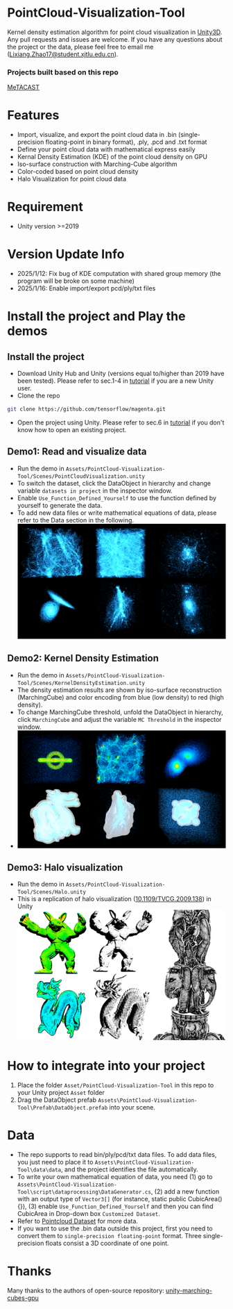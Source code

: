 PointCloud-Visualization-Tool
======


Kernel density estimation algorithm for point cloud visualization in [Unity3D](https://unity3d.com/get-unity/download "Unity download").\
Any pull requests and issues are welcome. If you have any questions about the project or the data, please feel free to email me (Lixiang.Zhao17@student.xjtlu.edu.cn).

### Projects built based on this repo
[MeTACAST](https://github.com/LixiangZhao98/MeTACAST "MeTACAST")

# Features
- Import, visualize, and export the point cloud data in .bin (single-precision floating-point in binary format), .ply, .pcd and .txt format
- Define your point cloud data with mathematical express easily
- Kernal Density Estimation (KDE) of the point cloud density on GPU
- Iso-surface construction with Marching-Cube algorithm
- Color-coded based on point cloud density
- Halo Visualization for point cloud data

# Requirement
- Unity version >=2019

# Version Update Info
- 2025/1/12: Fix bug of KDE computation with shared group memory (the program will be broke on some machine)
- 2025/1/16: Enable import/export pcd/ply/txt files


# Install the project and Play the demos

## Install the project
- Download Unity Hub and Unity (versions equal to/higher than 2019 have been tested). Please refer to sec.1-4 in [tutorial](https://github.com/LixiangZhao98/asset/blob/master/Tutorial/Unity_Setup_General.pdf) if you are a new Unity user.
- Clone the repo
```bash
git clone https://github.com/tensorflow/magenta.git
```
  
- Open the project using Unity. Please refer to sec.6 in [tutorial](https://github.com/LixiangZhao98/asset/blob/master/Tutorial/Unity_Setup_General.pdf) if you don't know how to open an existing project.


## Demo1: Read and visualize data
- Run the demo in `Assets/PointCloud-Visualization-Tool/Scenes/PointCloudVisualization.unity`
- To switch the dataset, click the DataObject in hierarchy and change variable `datasets in project` in the inspector window. 
- Enable `Use_Function_Defined_Yourself` to use the function defined by yourself to generate the data.
- To add new data files or write mathematical equations of data, please refer to the Data section in the following.
![Image](https://github.com/LixiangZhao98/asset/blob/master/Project/PointCloud-Visualization-Tool/pic/PointClouds.png "Image")

## Demo2: Kernel Density Estimation
- Run the demo in `Assets/PointCloud-Visualization-Tool/Scenes/KernelDensityEstimation.unity`
- The density estimation results are shown by iso-surface reconstruction (MarchingCube) and color encoding from blue (low density) to red (high density).
- To change MarchingCube threshold, unfold the DataObject in hierarchy, click `MarchingCube` and adjust the variable `MC Threshold` in the inspector window.
- ![Image](https://github.com/LixiangZhao98/asset/blob/master/Project/PointCloud-Visualization-Tool/pic/KDE.png "Image")

## Demo3: Halo visualization
- Run the demo in `Assets/PointCloud-Visualization-Tool/Scenes/Halo.unity`
- This is a replication of halo visualization ([10.1109/TVCG.2009.138](https://ieeexplore.ieee.org/document/5290742 "Depth-Dependent Halos")) in Unity 
![Image](https://github.com/LixiangZhao98/asset/blob/master/Project/PointCloud-Visualization-Tool/pic/ColorHalo.png "Image")

# How to integrate into your project
1. Place the folder `Asset/PointCloud-Visualization-Tool` in this repo to your Unity project `Asset` folder
2. Drag the DataObject prefab `Assets\PointCloud-Visualization-Tool\Prefab\DataObject.prefab` into your scene.

# Data
- The repo supports to read bin/ply/pcd/txt data files. To add data files, you just need to place it to `Assets\PointCloud-Visualization-Tool\data\data`, and the project identifies the file automatically.
- To write your own mathematical equation of data, you need (1) go to `Assets\PointCloud-Visualization-Tool\script\dataprocessing\DataGenerator.cs`, (2) add a new function with an output type of `Vector3[]` (for instance, static public CubicArea(){}), (3) enable `Use_Function_Defined_Yourself` and then you can find CubicArea in Drop-down box `Customized Dataset`.
- Refer to [Pointcloud Dataset](https://github.com/LixiangZhao98/Pointcloud-Dataset) for more data.
- If you want to use the .bin data outside this project, first you need to convert them to `single-precision floating-point` format. Three single-precision floats consist a 3D coordinate of one point.

[//]: # (- The .ply files can be downloaded from [https://graphics.stanford.edu/data/3Dscanrep/]&#40;https://graphics.stanford.edu/data/3Dscanrep/&#41;. The .bin files can be downloaded from the repo &#40;TODO&#41;)

[//]: # (# Scripting)

[//]: # ()
[//]: # (The following are all in `Assets/PointCloud-Visualization-Tool/Scenes/MyPointCloud.unity`.)

[//]: # (  )
[//]: # (## Load data from binary files)

[//]: # (- Add `RenderDataRunTime` to an empty GameObject &#40;you can name it whatever you like, here we call it "Runtime"&#41;.)

[//]: # (- Create a new script &#40;you can name it whatever you like, here we call it `MyPointCloud.cs`&#41; and add it to GameObject "Runtime".)

[//]: # (- In `MyPointCloud.cs`, We first initialize two varaibles `particleMat` and `visCenter`. Remember to assign these two variables in the inspector.)

[//]: # (```c#)

[//]: # (public Material particleMat;  // the material of the points)

[//]: # (public GameObject visCenter; //The visualization will always follow this GameObject when starting the game. )

[//]: # (``` )

[//]: # (- To load data from binary files, we can simply call `DataMemory.LoadDataByByte&#40;fileName&#41;`. An example code is as follows:)

[//]: # (```c#)

[//]: # (public class MyPointCloud : MonoBehaviour)

[//]: # ({)

[//]: # (    public Material particleMat;  // the material of the points)

[//]: # (    public GameObject visCenter; //The visualization will always follow the `Vis center` when starting the game. )

[//]: # (    void Start&#40;&#41;)

[//]: # (    {)

[//]: # (        DataStorage.StacksInitialize&#40;&#41;;  //Initialize)

[//]: # (        DataStorage.LoadByte&#40;"Flocculentcube2"&#41;;  //load the data from the the binary file; the input is the name of the binary file)

[//]: # (        RenderDataRunTime.visSize = 1f;  //the size of the visualization)

[//]: # (        RenderDataRunTime.Init&#40;visCenter, particleMat&#41;;  // Assign materials and center to the RenderDataRunTime.cs`)

[//]: # (    })

[//]: # (})

[//]: # (```)

[//]: # (![Image]&#40;https://github.com/LixiangZhao98/asset/blob/master/Project/PointCloud-Visualization-Tool/pic/LoadBinary.png "Image"&#41;)

[//]: # (- The data files stores x,y,z coordinates in binary format located in `Asset/PointCloud-Visualization-Tool/data/data` folder. To use them, you need to convert the binary sequence to single-precision floating-point &#40;32bits&#41; sequence. Then, the 1st, 2nd, and 3rd floats are the x,y, and z coordinates for the first point. The 4th, 5th and 6th floats are the x,y, and z coordinates for the second point...  Here is a full list of the [Point Cloud Dataset]&#40;https://raw.githubusercontent.com/LixiangZhao98/asset/master/Project/PointCloud-Visualization-Tool/files/Data.pdf "Data"&#41;. Some are not in this repo. If you need them, please feel free to email me.)

[//]: # ()
[//]: # (## Load data by point positions)

[//]: # (- To load data by point positions, we can build a `Vector3[] vector3Array` and call `DataMemory.LoadDataByVec3s&#40;vector3Array,name&#41;`. An example to generate a group of points in a cubic range is as follows:)

[//]: # (```c#)

[//]: # (public class MyPointCloud : MonoBehaviour)

[//]: # ({)

[//]: # (    public Material particleMat;  // the material of the points)

[//]: # (    public GameObject visCenter; //The visualization will always follow the `Vis center` when starting the game. )

[//]: # (    void Start&#40;&#41;)

[//]: # (    {)

[//]: # (        Vector3[] v = Generate_Cube&#40;&#41;;  // Generate random points in Cubic shape)

[//]: # (        DataStorage.StacksInitialize&#40;&#41;;//Initialize)

[//]: # (        DataStorage.LoadVec3s&#40;v, "cube"&#41;;  // the first input is Vector[], the second is the name of the data &#40;you can name it as you like&#41;)

[//]: # (        RenderDataRunTime.visSize = 1f;  //the size of the visualization)

[//]: # (        RenderDataRunTime.Init&#40;visCenter,particleMat&#41;;  // Assign materials and center to the RenderDataRunTime.cs`)

[//]: # (    })

[//]: # (    public Vector3[] Generate_Cube&#40;&#41;  // Generate random points in Cubic shape)

[//]: # (    {)

[//]: # (        Random.InitState&#40;2&#41;;)

[//]: # (        int num = 100000;)

[//]: # (        int i = 0;)

[//]: # (        Vector3[] v = new Vector3[num];)

[//]: # (        while &#40;i < num&#41;)

[//]: # (        {)

[//]: # (            v[i] = new Vector3&#40;Random.Range&#40;-1.0f, 1.0f&#41;, Random.Range&#40;-1.0f, 1.0f&#41;, Random.Range&#40;-1.0f, 1.0f&#41;&#41;;)

[//]: # (            i++;)

[//]: # (        })

[//]: # (        return v;)

[//]: # (    })

[//]: # (})

[//]: # (```)

[//]: # (![Image]&#40;https://github.com/LixiangZhao98/asset/blob/master/Project/PointCloud-Visualization-Tool/pic/LoadVec3s.png "Image"&#41;)

[//]: # ()
[//]: # (## Load data from ply files)

[//]: # ()
[//]: # (```c#)

[//]: # (public class MyPointCloud : MonoBehaviour)

[//]: # ({)

[//]: # (    public Material particleMat;  // the material of the points)

[//]: # (    public GameObject visCenter; //The visualization will always follow the `Vis center` when starting the game. )

[//]: # (    void Start&#40;&#41;)

[//]: # (    {)

[//]: # (        DataStorage.StacksInitialize&#40;&#41;;  //Initialize)

[//]: # (        DataStorage.LoadPly&#40;"dragon_vrip"&#41;;  //load the data from the the ply file; the input is the name of the binary file)

[//]: # (        RenderDataRunTime.visSize = 1f;)

[//]: # (        RenderDataRunTime.Init&#40;visCenter, particleMat&#41;;  // Assign materials and center to the RenderDataRunTime.cs`)

[//]: # (    })

[//]: # (})

[//]: # (```)

[//]: # (![Image]&#40;https://github.com/LixiangZhao98/asset/blob/master/Project/PointCloud-Visualization-Tool/pic/LoadPly.png "Image"&#41;)

[//]: # (### Traversal of points)

[//]: # (To get information of each point, such as the position. We can simply do as following:)

[//]: # (```c#)

[//]: # (void Start&#40;&#41;)

[//]: # ({)

[//]: # (for&#40;int i=0;i<DataMemory.allParticle.GetParticlenum&#40;&#41;;i++&#41;)

[//]: # ({)

[//]: # (    Debug.Log&#40;DataMemory.allParticle.GetParticlePosition&#40;i&#41;&#41;;)

[//]: # (})

[//]: # (})

[//]: # (```)

# Thanks
Many thanks to the authors of open-source repository:
[unity-marching-cubes-gpu](https://github.com/pavelkouril/unity-marching-cubes-gpu "unity-marching-cubes-gpu")





